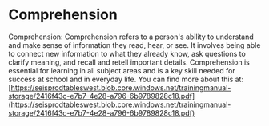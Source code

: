 # Comprehension
Comprehension: Comprehension refers to a person's ability to understand and make sense of information they read, hear, or see. It involves being able to connect new information to what they already know, ask questions to clarify meaning, and recall and retell important details. Comprehension is essential for learning in all subject areas and is a key skill needed for success at school and in everyday life.
You can find more about this at: [https://seisprodtableswest.blob.core.windows.net/trainingmanual-storage/2416f43c-e7b7-4e28-a796-6b9789828c18.pdf](https://seisprodtableswest.blob.core.windows.net/trainingmanual-storage/2416f43c-e7b7-4e28-a796-6b9789828c18.pdf)